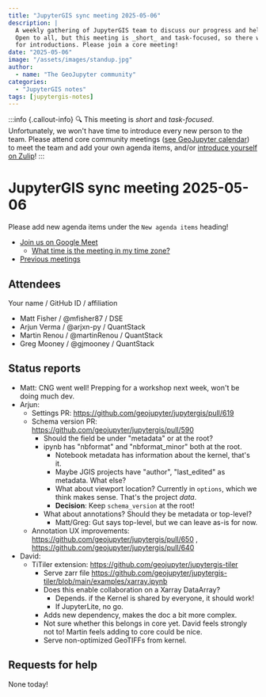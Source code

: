```yaml
---
title: "JupyterGIS sync meeting 2025-05-06"
description: |
  A weekly gathering of JupyterGIS team to discuss our progress and help each other out.
  Open to all, but this meeting is _short_ and task-focused, so there will not be time
  for introductions. Please join a core meeting!
date: "2025-05-06"
image: "/assets/images/standup.jpg"
author:
  - name: "The GeoJupyter community"
categories:
  - "JupyterGIS notes"
tags: [jupytergis-notes]
---
```


:::info {.callout-info}
:mag: This meeting is _short_ and _task-focused_. Unfortunately, we won't have time to
introduce every new person to the team. Please attend core community meetings ([see
GeoJupyter calendar](https://geojupyter.org/calendar)) to meet the team and add your own
agenda items, and/or
[introduce yourself on Zulip](https://jupyter.zulipchat.com/#narrow/channel/471314-geojupyter/topic/Welcome)!
:::

# JupyterGIS sync meeting 2025-05-06

Please add new agenda items under the `New agenda items` heading!

- [Join us on Google Meet](https://meet.google.com/zhk-vygf-gke)
  - [What time is the meeting in my time zone?](https://dateful.com/convert/utc?t=4pm)
- [Previous meetings](https://geojupyter.org/blog/#category=JupyterGIS%20notes)


## Attendees

Your name / GitHub ID / affiliation

* Matt Fisher / @mfisher87 / DSE
* Arjun Verma / @arjxn-py / QuantStack
* Martin Renou / @martinRenou / QuantStack
* Greg Mooney / @gjmooney / QuantStack


## Status reports

* Matt: CNG went well! Prepping for a workshop next week, won't be doing much dev.
* Arjun:
    * Settings PR: https://github.com/geojupyter/jupytergis/pull/619
    * Schema version PR: https://github.com/geojupyter/jupytergis/pull/590
        * Should the field be under "metadata" or at the root?
        * ipynb has "nbformat" and "nbformat_minor" both at the root.
            * Notebook metadata has information about the kernel, that's it.
            * Maybe JGIS projects have "author", "last_edited" as metadata. What else?
            * What about viewport location? Currently in `options`, which we think makes sense. That's the project _data_.
            * **Decision**: Keep `schema_version` at the root!
        * What about annotations? Should they be metadata or top-level?
            * Matt/Greg: Gut says top-level, but we can leave as-is for now.
    * Annotation UX improvements: https://github.com/geojupyter/jupytergis/pull/650 , https://github.com/geojupyter/jupytergis/pull/640
* David:
    * TiTiler extension: https://github.com/geojupyter/jupytergis-tiler
        * Serve zarr file https://github.com/geojupyter/jupytergis-tiler/blob/main/examples/xarray.ipynb
        * Does this enable collaboration on a Xarray DataArray?
            * Depends. if the Kernel is shared by everyone, it should work!
            * If JupyterLite, no go.
        * Adds new dependency, makes the doc a bit more complex.
        * Not sure whether this belongs in core yet. David feels strongly not to! Martin feels adding to core could be nice.
        * Serve non-optimized GeoTIFFs from kernel.

## Requests for help

None today!
